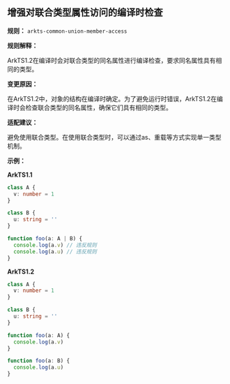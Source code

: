 ## 增强对联合类型属性访问的编译时检查

**规则：** `arkts-common-union-member-access`

**规则解释：**

ArkTS1.2在编译时会对联合类型的同名属性进行编译检查，要求同名属性具有相同的类型。

**变更原因：**

在ArkTS1.2中，对象的结构在编译时确定。为了避免运行时错误，ArkTS1.2在编译时会检查联合类型的同名属性，确保它们具有相同的类型。

**适配建议：**

避免使用联合类型。在使用联合类型时，可以通过as、重载等方式实现单一类型机制。

**示例：**

**ArkTS1.1**

```typescript
class A {
  v: number = 1
}

class B {
  u: string = ''
}

function foo(a: A | B) {
  console.log(a.v) // 违反规则
  console.log(a.u) // 违反规则
}
```

**ArkTS1.2**

```typescript
class A {
  v: number = 1
}

class B {
  u: string = ''
}

function foo(a: A) {
  console.log(a.v)
}

function foo(a: B) {
  console.log(a.u)
}
```